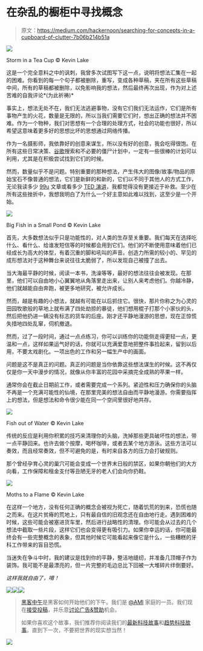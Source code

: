 # 在杂乱的橱柜中寻找概念

> 原文：<https://medium.com/hackernoon/searching-for-concepts-in-a-cupboard-of-clutter-7b06b214b51a>

![](img/de872838195b1b39d76af851309e6e36.png)

Storm in a Tea Cup © Kevin Lake

这是一个完全意料之中的讽刺，我曾多次试图写下这一点，说明将想法汇集在一起的困难。你看到的每一个句子都被删除，重写，变成各种草稿，夹在所有这些草稿中间，所有的草稿都被删除，以免影响我的想法，然后最终再次出现，作为对上述苦难的自我评论*(为此祈祷)*

事实上，想法无处不在，我们无法逃避事物，没有它们我们无法运作，它们是所有事物产生的火花，数量是无限的，所以当我们需要它们时，想出正确的想法并不困难。作为一个物种，我们对思想有一个合理的处理方式，社会的功能也很好，所以希望这意味着更多好的思想比坏的思想通过网络传播。

作为一名摄影师，我依靠好的创意来谋生，所以没有好的创意，我会吃得很饱。在所有这些日常决策、[谷歌](https://hackernoon.com/tagged/google)搜索和不必要的僵尸计划中，一定有一些很棒的计划可以利用，尤其是在积极尝试找到它们的时候。

然而，数量似乎不是问题。特别重要的那种想法，产生伟大的图像/故事/物品的原始宝石不像普通的想法，它们是新鲜的和新的，它们以不同于其他人的方式工作，无论我读多少 [99u](http://99u.com/) 文章或看多少 [TED 演讲](http://www.ted.com/)，我都觉得没有更接近于补救。至少在所有这些挫折中，我想我明白了为什么一个好主意如此难以找到，这至少是一个开始。

![](img/0aca306e145923dcea3a855af497c4e4.png)

Big Fish in a Small Pond © Kevin Lake

首先，大多数想法似乎只是功能性的，对人类的生存至关重要。我们每天在选择吃什么、看什么、给谁发短信等的时候都会用到它们。他们的不断使用意味着他们已经成长为高大的体型，有着沉重的脚和吼叫的声音。创造力所需的较小的、罕见的成形想法对于这种舞台来说往往太脆弱了，所以发现自己被撞了出去。

当大海最平静的时候，阅读一本书，洗澡等等，最好的想法往往会被发现。在那里，他们可以自由地小心翼翼地从角落里走出来，让别人来考虑他们。你越冷静，他们就越能自由奔跑，被更多地研究，被允许成长。

然而，越是有趣的小想法，就越有可能在以后抓住它。很快，那片你称之为心灵的田园牧歌般的草地上就布满了四处劫掠的暴徒，他们想用棍子打那个小家伙的头，然后把他扔进一辆没有标志的货车的后座。刚才还平静地漫游的思想，现在正惊慌失措地四处乱窜，伺机撤退。

然而，过了一段时间，通过一点点练习，你可以训练你的功能侧走得更轻一点，更温和一点，这样如果运气好的话，你就可以充满爱意地把整件事捡起来，留到以后用，不要太戏剧化。一项出色的工作和另一幅生产中的画面。

问题是这不是真正的问题。真正的问题是当你依靠这些想法谋生的时候。这不再仅仅是你一天中漫步的情况，就像从你丰富的花园中采摘完全成熟的苹果一样。

通常你会在截止日期前工作，或者需要完成一个系列。紧迫性和压力确保你的头脑不再是一个充满可能性的仙境，在那里完美的想法自由而平静地漫游。你需要指挥上的想法，但是想法和命令很少能在同一个空间里很好地共存。

![](img/445083d793cca4503791c679f478ceac.png)

Fish out of Water © Kevin Lake

传统的反应是利用你积累的技巧来清理你的头脑，洗掉那些更具破坏性的想法，带一点平静回来。也许去做个按摩，喝杯咖啡，或者去某个地方游泳。这些方法可以奏效，而且经常奏效，但不可避免的是，有时来自各方的压力会打破规则。

那个曾经孕育心灵的巢穴可能会变成一个世界末日般的禁区，如果你朝他们的大方向看，工作保障和租金支付等丑陋无牙的老人们会向你扔鞋。

![](img/e2ce0cb419c927f7dcaa24dc7c4db389.png)

Moths to a Flame © Kevin Lake

在这样一个地方，没有任何正确的概念会被视为死亡，随着饥荒的到来，恐慌也随之而来。在这片贫瘠的荒地上，只有最自信的旧观念还在自由地行走。遇到困难的时候，这些可能会被塞进货车里，然后进行战略性的清理。你可能会从过去的几个想法中截取一些片段，这样它们也会变得更有吸引力。如果你幸运的话，你可能最终会有一些完整概念的表象，但其他时候它可能看起来像它是什么，一些糟糕的牙科工作带来的盲目恐慌。

当迷失在争斗中时，我的建议是找到你的平静，整洁地缝纫，并准备几顶帽子作为装饰。我可能不是最漂亮的，但一片完整的毛边总比下回被一大堆碎片绊倒要好。

*这样我就自由了，唷！*

[![](img/50ef4044ecd4e250b5d50f368b775d38.png)](http://bit.ly/HackernoonFB)[![](img/979d9a46439d5aebbdcdca574e21dc81.png)](https://goo.gl/k7XYbx)[![](img/2930ba6bd2c12218fdbbf7e02c8746ff.png)](https://goo.gl/4ofytp)

> [黑客中午](http://bit.ly/Hackernoon)是黑客如何开始他们的下午。我们是 [@AMI](http://bit.ly/atAMIatAMI) 家庭的一员。我们现在[接受投稿](http://bit.ly/hackernoonsubmission)，并乐意[讨论广告&赞助](mailto:partners@amipublications.com)机会。
> 
> 如果你喜欢这个故事，我们推荐你阅读我们的[最新科技故事](http://bit.ly/hackernoonlatestt)和[趋势科技故事](https://hackernoon.com/trending)。直到下一次，不要把世界的现实想当然！

[![](img/be0ca55ba73a573dce11effb2ee80d56.png)](https://goo.gl/Ahtev1)